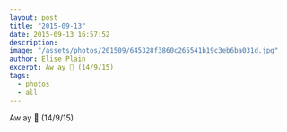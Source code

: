 ```yaml
---
layout: post
title: "2015-09-13"
date: 2015-09-13 16:57:52
description: 
image: "/assets/photos/201509/645328f3860c265541b19c3eb6ba031d.jpg"
author: Elise Plain
excerpt: Aw ay 🚡 (14/9/15)
tags: 
  - photos
  - all
---
```


Aw ay 🚡 (14/9/15)
<p></p>
